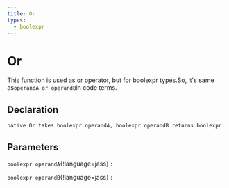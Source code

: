 ```yaml
---
title: Or
types:
  - boolexpr
---
```


# Or
This function is used as or operator, but for boolexpr types.So, it's same as`operandA or operandB`in code terms.

## Declaration

```jass
native Or takes boolexpr operandA, boolexpr operandB returns boolexpr
```

## Parameters
`boolexpr operandA`{!language=jass}
: 

`boolexpr operandB`{!language=jass}
: 
